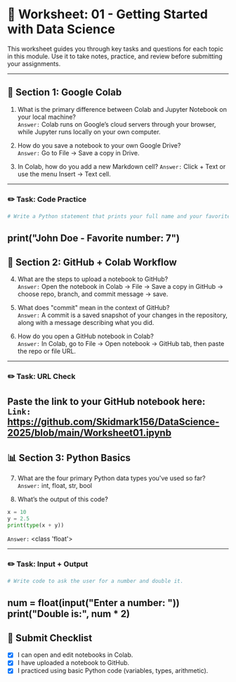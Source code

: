 # 📝 Worksheet: 01 - Getting Started with Data Science

This worksheet guides you through key tasks and questions for each topic in this module. Use it to take notes, practice, and review before submitting your assignments.

---

## 🧠 Section 1: Google Colab

1. What is the primary difference between Colab and Jupyter Notebook on your local machine?  
   `Answer:` Colab runs on Google’s cloud servers through your browser, while Jupyter runs locally on your own computer.

2. How do you save a notebook to your own Google Drive?  
   `Answer:` Go to File → Save a copy in Drive.
   
3. In Colab, how do you add a new Markdown cell?
`Answer:` Click + Text or use the menu Insert → Text cell.
---

### ✏️ Task: Code Practice

```python
# Write a Python statement that prints your full name and your favorite number. 
```
print("John Doe - Favorite number: 7")
---

## 🔗 Section 2: GitHub + Colab Workflow

4. What are the steps to upload a notebook to GitHub?  
   `Answer:` Open the notebook in Colab → File → Save a copy in GitHub → choose repo, branch, and commit message → save.

5. What does "commit" mean in the context of GitHub?  
   `Answer:` A commit is a saved snapshot of your changes in the repository, along with a message describing what you did.

6. How do you open a GitHub notebook in Colab?  
   `Answer:` In Colab, go to File → Open notebook → GitHub tab, then paste the repo or file URL.
---

### ✏️ Task: URL Check

Paste the link to your GitHub notebook here:  
`Link:` https://github.com/Skidmark156/DataScience-2025/blob/main/Worksheet01.ipynb
---

## 📊 Section 3: Python Basics

7. What are the four primary Python data types you've used so far?  
   `Answer:` int, float, str, bool

8. What’s the output of this code?

```python
x = 10
y = 2.5
print(type(x + y))
```

   `Answer:` <class 'float'>
   
---

### ✏️ Task: Input + Output

```python
# Write code to ask the user for a number and double it.
```
num = float(input("Enter a number: "))
print("Double is:", num * 2)
---

## 🧾 Submit Checklist

- [x] I can open and edit notebooks in Colab.
- [x] I have uploaded a notebook to GitHub.
- [x] I practiced using basic Python code (variables, types, arithmetic).
